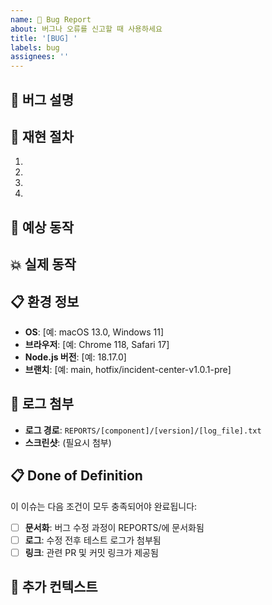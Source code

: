 ```yaml
---
name: 🐛 Bug Report
about: 버그나 오류를 신고할 때 사용하세요
title: '[BUG] '
labels: bug
assignees: ''
---
```


## 🐛 버그 설명
<!-- 발생한 버그에 대해 명확하고 간결하게 설명해주세요 -->

## 🔄 재현 절차
1.
2.
3.
4.

## 🎯 예상 동작
<!-- 어떤 동작이 일어날 것으로 예상했는지 설명해주세요 -->

## 💥 실제 동작
<!-- 실제로 어떤 일이 일어났는지 설명해주세요 -->

## 📋 환경 정보
- **OS**: [예: macOS 13.0, Windows 11]
- **브라우저**: [예: Chrome 118, Safari 17]
- **Node.js 버전**: [예: 18.17.0]
- **브랜치**: [예: main, hotfix/incident-center-v1.0.1-pre]

## 📁 로그 첨부
<!-- 관련 로그 파일을 REPORTS/ 경로에 첨부해주세요 -->
- **로그 경로**: `REPORTS/[component]/[version]/[log_file].txt`
- **스크린샷**: (필요시 첨부)

## 📋 Done of Definition
이 이슈는 다음 조건이 모두 충족되어야 완료됩니다:
- [ ] **문서화**: 버그 수정 과정이 REPORTS/에 문서화됨
- [ ] **로그**: 수정 전후 테스트 로그가 첨부됨
- [ ] **링크**: 관련 PR 및 커밋 링크가 제공됨

## 📎 추가 컨텍스트
<!-- 이 버그에 대한 추가 정보나 스크린샷을 첨부해주세요 -->